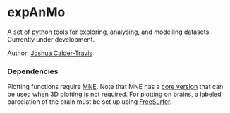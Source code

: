 # expAnMo
A set of python tools for exploring, analysing, and modelling datasets. Currently under development.

Author: [Joshua Calder-Travis](https://scholar.google.com/citations?user=-9asgxcAAAAJ&hl=en)

### Dependencies
Plotting functions require [MNE](https://mne.tools/stable/index.html). Note that MNE has a [core version](https://mne.tools/stable/install/manual_install.html#installing-mne-python-with-core-dependencies) that can be used when 3D plotting is not required.
For plotting on brains, a labeled parcelation of the brain must be set up using [FreeSurfer](https://surfer.nmr.mgh.harvard.edu/fswiki/FreeSurferWiki).
